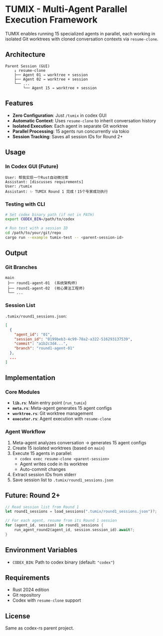 # TUMIX - Multi-Agent Parallel Execution Framework

TUMIX enables running 15 specialized agents in parallel, each working in isolated Git worktrees with cloned conversation contexts via `resume-clone`.

## Architecture

```
Parent Session (GUI)
    ↓ resume-clone
    ├── Agent 01 → worktree + session
    ├── Agent 02 → worktree + session
    └── ...
        └── Agent 15 → worktree + session
```

## Features

- **Zero Configuration**: Just `/tumix` in codex GUI
- **Automatic Context**: Uses `resume-clone` to inherit conversation history
- **Isolated Execution**: Each agent in separate Git worktree
- **Parallel Processing**: 15 agents run concurrently via tokio
- **Session Tracking**: Saves all session IDs for Round 2+

## Usage

### In Codex GUI (Future)

```
User: 帮我实现一个Rust自动微分库
Assistant: [discusses requirements]
User: /tumix
Assistant: ✨ TUMIX Round 1 完成！15个专家成功执行
```

### Testing with CLI

```bash
# Set codex binary path (if not in PATH)
export CODEX_BIN=/path/to/codex

# Run test with a session ID
cd /path/to/your/git/repo
cargo run --example tumix-test -- <parent-session-id>
```

## Output

### Git Branches
```
main
 ├── round1-agent-01  (系统架构师)
 ├── round1-agent-02  (核心算法工程师)
 └── ...
```

### Session List
`.tumix/round1_sessions.json`:
```json
[
  {
    "agent_id": "01",
    "session_id": "0199beb3-4c99-78a2-a322-516293137539",
    "commit": "a1b2c3d4...",
    "branch": "round1-agent-01"
  },
  ...
]
```

## Implementation

### Core Modules

- **`lib.rs`**: Main entry point (`run_tumix`)
- **`meta.rs`**: Meta-agent generates 15 agent configs
- **`worktree.rs`**: Git worktree management
- **`executor.rs`**: Agent execution with `resume-clone`

### Agent Workflow

1. Meta-agent analyzes conversation → generates 15 agent configs
2. Create 15 isolated worktrees (based on `main`)
3. Execute 15 agents in parallel:
   - `codex exec resume-clone <parent-session>`
   - Agent writes code in its worktree
   - Auto-commit changes
4. Extract session IDs from stderr
5. Save session list to `.tumix/round1_sessions.json`

## Future: Round 2+

```rust
// Read session list from Round 1
let round1_sessions = load_sessions(".tumix/round1_sessions.json")?;

// For each agent, resume from its Round 1 session
for (agent_id, session) in round1_sessions {
    run_agent_round2(agent_id, session.session_id).await?;
}
```

## Environment Variables

- `CODEX_BIN`: Path to codex binary (default: `"codex"`)

## Requirements

- Rust 2024 edition
- Git repository
- Codex with `resume-clone` support

## License

Same as codex-rs parent project.
